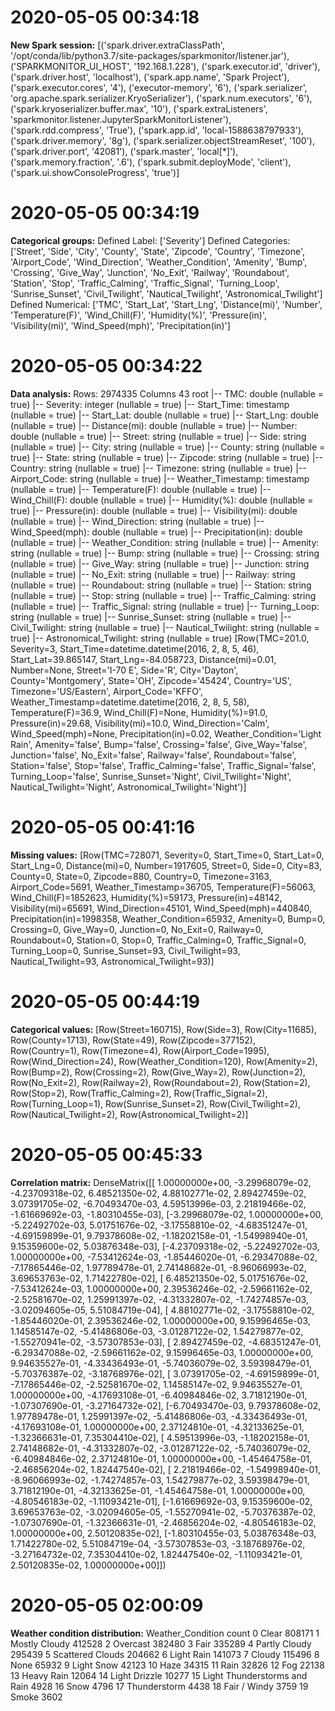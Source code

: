 

# 2020-05-05 00:34:18 
__New Spark session:__
[('spark.driver.extraClassPath', '/opt/conda/lib/python3.7/site-packages/sparkmonitor/listener.jar'), ('SPARKMONITOR_UI_HOST', '192.168.1.228'), ('spark.executor.id', 'driver'), ('spark.driver.host', 'localhost'), ('spark.app.name', 'Spark Project'), ('spark.executor.cores', '4'), ('executor-memory', '6'), ('spark.serializer', 'org.apache.spark.serializer.KryoSerializer'), ('spark.num.executors', '6'), ('spark.kryoserializer.buffer.max', '10'), ('spark.extraListeners', 'sparkmonitor.listener.JupyterSparkMonitorListener'), ('spark.rdd.compress', 'True'), ('spark.app.id', 'local-1588638797933'), ('spark.driver.memory', '8g'), ('spark.serializer.objectStreamReset', '100'), ('spark.driver.port', '42081'), ('spark.master', 'local[*]'), ('spark.memory.fraction', '.6'), ('spark.submit.deployMode', 'client'), ('spark.ui.showConsoleProgress', 'true')]

# 2020-05-05 00:34:19 
__Categorical groups:__
Defined Label:
['Severity']
Defined Categories:
['Street', 'Side', 'City', 'County', 'State', 'Zipcode', 'Country', 'Timezone', 'Airport_Code', 'Wind_Direction', 'Weather_Condition', 'Amenity', 'Bump', 'Crossing', 'Give_Way', 'Junction', 'No_Exit', 'Railway', 'Roundabout', 'Station', 'Stop', 'Traffic_Calming', 'Traffic_Signal', 'Turning_Loop', 'Sunrise_Sunset', 'Civil_Twilight', 'Nautical_Twilight', 'Astronomical_Twilight']
Defined Numerical:
['TMC', 'Start_Lat', 'Start_Lng', 'Distance(mi)', 'Number', 'Temperature(F)', 'Wind_Chill(F)', 'Humidity(%)', 'Pressure(in)', 'Visibility(mi)', 'Wind_Speed(mph)', 'Precipitation(in)']

# 2020-05-05 00:34:22 
__Data analysis:__
Rows: 2974335
Columns 43
root
 |-- TMC: double (nullable = true)
 |-- Severity: integer (nullable = true)
 |-- Start_Time: timestamp (nullable = true)
 |-- Start_Lat: double (nullable = true)
 |-- Start_Lng: double (nullable = true)
 |-- Distance(mi): double (nullable = true)
 |-- Number: double (nullable = true)
 |-- Street: string (nullable = true)
 |-- Side: string (nullable = true)
 |-- City: string (nullable = true)
 |-- County: string (nullable = true)
 |-- State: string (nullable = true)
 |-- Zipcode: string (nullable = true)
 |-- Country: string (nullable = true)
 |-- Timezone: string (nullable = true)
 |-- Airport_Code: string (nullable = true)
 |-- Weather_Timestamp: timestamp (nullable = true)
 |-- Temperature(F): double (nullable = true)
 |-- Wind_Chill(F): double (nullable = true)
 |-- Humidity(%): double (nullable = true)
 |-- Pressure(in): double (nullable = true)
 |-- Visibility(mi): double (nullable = true)
 |-- Wind_Direction: string (nullable = true)
 |-- Wind_Speed(mph): double (nullable = true)
 |-- Precipitation(in): double (nullable = true)
 |-- Weather_Condition: string (nullable = true)
 |-- Amenity: string (nullable = true)
 |-- Bump: string (nullable = true)
 |-- Crossing: string (nullable = true)
 |-- Give_Way: string (nullable = true)
 |-- Junction: string (nullable = true)
 |-- No_Exit: string (nullable = true)
 |-- Railway: string (nullable = true)
 |-- Roundabout: string (nullable = true)
 |-- Station: string (nullable = true)
 |-- Stop: string (nullable = true)
 |-- Traffic_Calming: string (nullable = true)
 |-- Traffic_Signal: string (nullable = true)
 |-- Turning_Loop: string (nullable = true)
 |-- Sunrise_Sunset: string (nullable = true)
 |-- Civil_Twilight: string (nullable = true)
 |-- Nautical_Twilight: string (nullable = true)
 |-- Astronomical_Twilight: string (nullable = true)
[Row(TMC=201.0, Severity=3, Start_Time=datetime.datetime(2016, 2, 8, 5, 46), Start_Lat=39.865147, Start_Lng=-84.058723, Distance(mi)=0.01, Number=None, Street='I-70 E', Side='R', City='Dayton', County='Montgomery', State='OH', Zipcode='45424', Country='US', Timezone='US/Eastern', Airport_Code='KFFO', Weather_Timestamp=datetime.datetime(2016, 2, 8, 5, 58), Temperature(F)=36.9, Wind_Chill(F)=None, Humidity(%)=91.0, Pressure(in)=29.68, Visibility(mi)=10.0, Wind_Direction='Calm', Wind_Speed(mph)=None, Precipitation(in)=0.02, Weather_Condition='Light Rain', Amenity='false', Bump='false', Crossing='false', Give_Way='false', Junction='false', No_Exit='false', Railway='false', Roundabout='false', Station='false', Stop='false', Traffic_Calming='false', Traffic_Signal='false', Turning_Loop='false', Sunrise_Sunset='Night', Civil_Twilight='Night', Nautical_Twilight='Night', Astronomical_Twilight='Night')]

# 2020-05-05 00:41:16 
__Missing values:__
[Row(TMC=728071, Severity=0, Start_Time=0, Start_Lat=0, Start_Lng=0, Distance(mi)=0, Number=1917605, Street=0, Side=0, City=83, County=0, State=0, Zipcode=880, Country=0, Timezone=3163, Airport_Code=5691, Weather_Timestamp=36705, Temperature(F)=56063, Wind_Chill(F)=1852623, Humidity(%)=59173, Pressure(in)=48142, Visibility(mi)=65691, Wind_Direction=45101, Wind_Speed(mph)=440840, Precipitation(in)=1998358, Weather_Condition=65932, Amenity=0, Bump=0, Crossing=0, Give_Way=0, Junction=0, No_Exit=0, Railway=0, Roundabout=0, Station=0, Stop=0, Traffic_Calming=0, Traffic_Signal=0, Turning_Loop=0, Sunrise_Sunset=93, Civil_Twilight=93, Nautical_Twilight=93, Astronomical_Twilight=93)]

# 2020-05-05 00:44:19 
__Categorical values:__
[Row(Street=160715), Row(Side=3), Row(City=11685), Row(County=1713), Row(State=49), Row(Zipcode=377152), Row(Country=1), Row(Timezone=4), Row(Airport_Code=1995), Row(Wind_Direction=24), Row(Weather_Condition=120), Row(Amenity=2), Row(Bump=2), Row(Crossing=2), Row(Give_Way=2), Row(Junction=2), Row(No_Exit=2), Row(Railway=2), Row(Roundabout=2), Row(Station=2), Row(Stop=2), Row(Traffic_Calming=2), Row(Traffic_Signal=2), Row(Turning_Loop=1), Row(Sunrise_Sunset=2), Row(Civil_Twilight=2), Row(Nautical_Twilight=2), Row(Astronomical_Twilight=2)]

# 2020-05-05 00:45:33 
__Correlation matrix:__
DenseMatrix([[ 1.00000000e+00, -3.29968079e-02, -4.23709318e-02,
               6.48521350e-02,  4.88102771e-02,  2.89427459e-02,
               3.07391705e-02, -6.70493470e-03,  4.59513996e-03,
               2.21819466e-02, -1.61669692e-03, -1.80310455e-03],
             [-3.29968079e-02,  1.00000000e+00, -5.22492702e-03,
               5.01751676e-02, -3.17558810e-02, -4.68351247e-01,
              -4.69159899e-01,  9.79378608e-02, -1.18202158e-01,
              -1.54998940e-01,  9.15359600e-02,  5.03876348e-03],
             [-4.23709318e-02, -5.22492702e-03,  1.00000000e+00,
              -7.53412624e-03, -1.85446020e-01, -6.29347088e-02,
              -7.17865446e-02,  1.97789478e-01,  2.74148682e-01,
              -8.96066993e-02,  3.69653763e-02,  1.71422780e-02],
             [ 6.48521350e-02,  5.01751676e-02, -7.53412624e-03,
               1.00000000e+00,  2.39536246e-02, -2.59661162e-02,
              -2.52581670e-02,  1.25991397e-02, -4.31332807e-02,
              -1.74274857e-03, -3.02094605e-05,  5.51084719e-04],
             [ 4.88102771e-02, -3.17558810e-02, -1.85446020e-01,
               2.39536246e-02,  1.00000000e+00,  9.15996465e-03,
               1.14585147e-02, -5.41486806e-03, -3.01287122e-02,
               1.54279877e-02, -1.55270941e-02, -3.57307853e-03],
             [ 2.89427459e-02, -4.68351247e-01, -6.29347088e-02,
              -2.59661162e-02,  9.15996465e-03,  1.00000000e+00,
               9.94635527e-01, -4.33436493e-01, -5.74036079e-02,
               3.59398479e-01, -5.70376387e-02, -3.18768976e-02],
             [ 3.07391705e-02, -4.69159899e-01, -7.17865446e-02,
              -2.52581670e-02,  1.14585147e-02,  9.94635527e-01,
               1.00000000e+00, -4.17693108e-01, -6.40984846e-02,
               3.71812190e-01, -1.07307690e-01, -3.27164732e-02],
             [-6.70493470e-03,  9.79378608e-02,  1.97789478e-01,
               1.25991397e-02, -5.41486806e-03, -4.33436493e-01,
              -4.17693108e-01,  1.00000000e+00,  2.37124810e-01,
              -4.32133625e-01, -1.32366631e-01,  7.35304410e-02],
             [ 4.59513996e-03, -1.18202158e-01,  2.74148682e-01,
              -4.31332807e-02, -3.01287122e-02, -5.74036079e-02,
              -6.40984846e-02,  2.37124810e-01,  1.00000000e+00,
              -1.45464758e-01, -2.46856204e-02,  1.82447540e-02],
             [ 2.21819466e-02, -1.54998940e-01, -8.96066993e-02,
              -1.74274857e-03,  1.54279877e-02,  3.59398479e-01,
               3.71812190e-01, -4.32133625e-01, -1.45464758e-01,
               1.00000000e+00, -4.80546183e-02, -1.11093421e-01],
             [-1.61669692e-03,  9.15359600e-02,  3.69653763e-02,
              -3.02094605e-05, -1.55270941e-02, -5.70376387e-02,
              -1.07307690e-01, -1.32366631e-01, -2.46856204e-02,
              -4.80546183e-02,  1.00000000e+00,  2.50120835e-02],
             [-1.80310455e-03,  5.03876348e-03,  1.71422780e-02,
               5.51084719e-04, -3.57307853e-03, -3.18768976e-02,
              -3.27164732e-02,  7.35304410e-02,  1.82447540e-02,
              -1.11093421e-01,  2.50120835e-02,  1.00000000e+00]])

# 2020-05-05 02:00:09 
__Weather condition distribution:__
               Weather_Condition   count
0                          Clear  808171
1                  Mostly Cloudy  412528
2                       Overcast  382480
3                           Fair  335289
4                  Partly Cloudy  295439
5               Scattered Clouds  204662
6                     Light Rain  141073
7                         Cloudy  115496
8                           None   65932
9                     Light Snow   42123
10                          Haze   34315
11                          Rain   32826
12                           Fog   22138
13                    Heavy Rain   12064
14                 Light Drizzle   10277
15  Light Thunderstorms and Rain    4928
16                          Snow    4796
17                  Thunderstorm    4438
18                  Fair / Windy    3759
19                         Smoke    3602